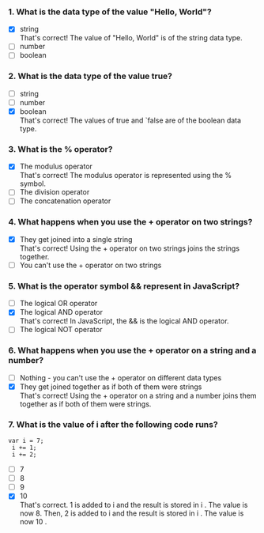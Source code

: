 ### 1. What is the data type of the value "Hello, World"?

- [x] string <br>
      That's correct! The value of "Hello, World" is of the string data type.
- [ ] number
- [ ] boolean

### 2. What is the data type of the value true?

- [ ] string
- [ ] number
- [x] boolean <br>
      That's correct! The values of true and `false are of the boolean data type.

### 3. What is the % operator?

- [x] The modulus operator <br>
      That's correct! The modulus operator is represented using the % symbol.
- [ ] The division operator
- [ ] The concatenation operator

### 4. What happens when you use the + operator on two strings?

- [x] They get joined into a single string <br>
      That's correct! Using the + operator on two strings joins the strings together.
- [ ] You can't use the + operator on two strings

### 5. What is the operator symbol && represent in JavaScript?

- [ ] The logical OR operator
- [x] The logical AND operator <br>
      That's correct! In JavaScript, the && is the logical AND operator.
- [ ] The logical NOT operator

### 6. What happens when you use the + operator on a string and a number?

- [ ] Nothing - you can't use the + operator on different data types
- [x] They get joined together as if both of them were strings <br>
      That's correct! Using the + operator on a string and a number joins them together as if both of them were strings.

### 7. What is the value of i after the following code runs?

```
var i = 7;
 i += 1;
 i += 2;
```

- [ ] 7
- [ ] 8
- [ ] 9
- [x] 10 <br>
      That's correct. 1 is added to i and the result is stored in i . The value is now 8. Then, 2 is added to i and the result is stored in i . The value is now 10 .
